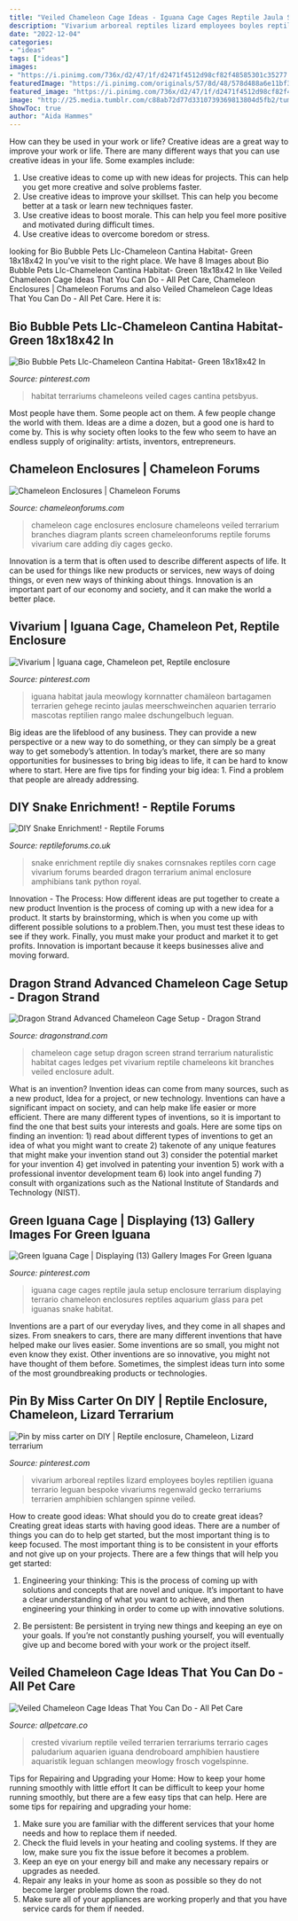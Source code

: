 ```yaml
---
title: "Veiled Chameleon Cage Ideas - Iguana Cage Cages Reptile Jaula Setup Enclosure Terrarium Displaying Terrario Chameleon Enclosures Reptiles Aquarium Glass Para Pet Iguanas Snake Habitat"
description: "Vivarium arboreal reptiles lizard employees boyles reptilien iguana terrario leguan bespoke vivariums regenwald gecko terrariums terrarien amphibien schlangen spinne veiled"
date: "2022-12-04"
categories:
- "ideas"
tags: ["ideas"]
images:
- "https://i.pinimg.com/736x/d2/47/1f/d2471f4512d98cf82f48585301c35277.jpg"
featuredImage: "https://i.pinimg.com/originals/57/8d/48/578d488a6e11bf3556b4cd047a4a617e.jpg"
featured_image: "https://i.pinimg.com/736x/d2/47/1f/d2471f4512d98cf82f48585301c35277.jpg"
image: "http://25.media.tumblr.com/c88ab72d77d3310739369813804d5fb2/tumblr_memvg3IkpM1ry9h3jo1_1280.jpg"
ShowToc: true
author: "Aida Hammes"
---
```



How can they be used in your work or life?
Creative ideas are a great way to improve your work or life. There are many different ways that you can use creative ideas in your life. Some examples include: 
1. Use creative ideas to come up with new ideas for projects. This can help you get more creative and solve problems faster. 
2. Use creative ideas to improve your skillset. This can help you become better at a task or learn new techniques faster. 
3. Use creative ideas to boost morale. This can help you feel more positive and motivated during difficult times. 
4. Use creative ideas to overcome boredom or stress.

	

		
looking for Bio Bubble Pets Llc-Chameleon Cantina Habitat- Green 18x18x42 In you've visit to the right place. We have 8 Images about Bio Bubble Pets Llc-Chameleon Cantina Habitat- Green 18x18x42 In like Veiled Chameleon Cage Ideas That You Can Do - All Pet Care, Chameleon Enclosures | Chameleon Forums and also Veiled Chameleon Cage Ideas That You Can Do - All Pet Care. Here it is:
		
    
## Bio Bubble Pets Llc-Chameleon Cantina Habitat- Green 18x18x42 In

<img loading=lazy src="https://i.pinimg.com/originals/57/8d/48/578d488a6e11bf3556b4cd047a4a617e.jpg" onerror="this.onerror=null;this.src='https://tse2.mm.bing.net/th?id=OIP.fK85WtCV4jUsGc5_zErp5gHaRW&amp;pid=15.1';" alt="Bio Bubble Pets Llc-Chameleon Cantina Habitat- Green 18x18x42 In">

_Source: pinterest.com_

>habitat terrariums chameleons veiled cages cantina petsbyus. 

	

Most people have them. Some people act on them. A few people change the world with them. Ideas are a dime a dozen, but a good one is hard to come by. This is why society often looks to the few who seem to have an endless supply of originality: artists, inventors, entrepreneurs.

    
## Chameleon Enclosures | Chameleon Forums

<img loading=lazy src="https://www.chameleonforums.com/styles/cf/images/ccr/cage3.jpg" onerror="this.onerror=null;this.src='https://tse3.mm.bing.net/th?id=OIP.PIAGjjcPaX-h3_MYbnuWmAHaGt&amp;pid=15.1';" alt="Chameleon Enclosures | Chameleon Forums">

_Source: chameleonforums.com_

>chameleon cage enclosures enclosure chameleons veiled terrarium branches diagram plants screen chameleonforums reptile forums vivarium care adding diy cages gecko. 

	

Innovation is a term that is often used to describe different aspects of life. It can be used for things like new products or services, new ways of doing things, or even new ways of thinking about things. Innovation is an important part of our economy and society, and it can make the world a better place.

    
## Vivarium | Iguana Cage, Chameleon Pet, Reptile Enclosure

<img loading=lazy src="https://i.pinimg.com/originals/8c/63/e7/8c63e77090195a4ae3e5aac9f4e5ae77.jpg" onerror="this.onerror=null;this.src='https://tse4.mm.bing.net/th?id=OIP.eWUjOuYC8BAmAKNCoS_F3AHaNK&amp;pid=15.1';" alt="Vivarium | Iguana cage, Chameleon pet, Reptile enclosure">

_Source: pinterest.com_

>iguana habitat jaula meowlogy kornnatter chamäleon bartagamen terrarien gehege recinto jaulas meerschweinchen aquarien terrario mascotas reptilien rango malee dschungelbuch leguan. 

	

Big ideas are the lifeblood of any business. They can provide a new perspective or a new way to do something, or they can simply be a great way to get somebody’s attention. In today’s market, there are so many opportunities for businesses to bring big ideas to life, it can be hard to know where to start. Here are five tips for finding your big idea: 1. Find a problem that people are already addressing.

    
## DIY Snake Enrichment! - Reptile Forums

<img loading=lazy src="http://25.media.tumblr.com/c88ab72d77d3310739369813804d5fb2/tumblr_memvg3IkpM1ry9h3jo1_1280.jpg" onerror="this.onerror=null;this.src='https://tse2.mm.bing.net/th?id=OIP.QFnF7yGddUkXBGGSKti4hAHaFj&amp;pid=15.1';" alt="DIY Snake Enrichment! - Reptile Forums">

_Source: reptileforums.co.uk_

>snake enrichment reptile diy snakes cornsnakes reptiles corn cage vivarium forums bearded dragon terrarium animal enclosure amphibians tank python royal. 

	

Innovation - The Process: How different ideas are put together to create a new product
Invention is the process of coming up with a new idea for a product. It starts by brainstorming, which is when you come up with different possible solutions to a problem.Then, you must test these ideas to see if they work. Finally, you must make your product and market it to get profits. Innovation is important because it keeps businesses alive and moving forward.

    
## Dragon Strand Advanced Chameleon Cage Setup - Dragon Strand

<img loading=lazy src="https://dragonstrand.com/wp-content/uploads/2014/12/Naturalistic-Large-Keeper-640.jpg" onerror="this.onerror=null;this.src='https://tse2.mm.bing.net/th?id=OIP.9O-Vh15VSMiqtH3ufLFUjQAAAA&amp;pid=15.1';" alt="Dragon Strand Advanced Chameleon Cage Setup - Dragon Strand">

_Source: dragonstrand.com_

>chameleon cage setup dragon screen strand terrarium naturalistic habitat cages ledges pet vivarium reptile chameleons kit branches veiled enclosure adult. 

	

What is an invention?
Invention ideas can come from many sources, such as a new product, Idea for a project, or new technology. Inventions can have a significant impact on society, and can help make life easier or more efficient. There are many different types of inventions, so it is important to find the one that best suits your interests and goals. Here are some tips on finding an invention: 1) read about different types of inventions to get an idea of what you might want to create 2) takenote of any unique features that might make your invention stand out 3) consider the potential market for your invention 4) get involved in patenting your invention 5) work with a professional inventor development team 6) look into angel funding 7) consult with organizations such as the National Institute of Standards and Technology (NIST).

    
## Green Iguana Cage | Displaying (13) Gallery Images For Green Iguana

<img loading=lazy src="https://s-media-cache-ak0.pinimg.com/736x/15/0a/b7/150ab7b26163d0719b90373b9ed0d1f8.jpg" onerror="this.onerror=null;this.src='https://tse1.mm.bing.net/th?id=OIP.ZMBSyNn4Tn36pVcE9m71nQHaJ4&amp;pid=15.1';" alt="Green Iguana Cage | Displaying (13) Gallery Images For Green Iguana">

_Source: pinterest.com_

>iguana cage cages reptile jaula setup enclosure terrarium displaying terrario chameleon enclosures reptiles aquarium glass para pet iguanas snake habitat. 

	

Inventions are a part of our everyday lives, and they come in all shapes and sizes. From sneakers to cars, there are many different inventions that have helped make our lives easier. Some inventions are so small, you might not even know they exist. Other inventions are so innovative, you might not have thought of them before. Sometimes, the simplest ideas turn into some of the most groundbreaking products or technologies.

    
## Pin By Miss Carter On DIY | Reptile Enclosure, Chameleon, Lizard Terrarium

<img loading=lazy src="https://i.pinimg.com/736x/d2/47/1f/d2471f4512d98cf82f48585301c35277.jpg" onerror="this.onerror=null;this.src='https://tse1.mm.bing.net/th?id=OIP.Mv0MXMD4iEiH4wc-6vhjnwHaNK&amp;pid=15.1';" alt="Pin by miss carter on DIY | Reptile enclosure, Chameleon, Lizard terrarium">

_Source: pinterest.com_

>vivarium arboreal reptiles lizard employees boyles reptilien iguana terrario leguan bespoke vivariums regenwald gecko terrariums terrarien amphibien schlangen spinne veiled. 

	

How to create good ideas: What should you do to create great ideas?
Creating great ideas starts with having good ideas. There are a number of things you can do to help get started, but the most important thing is to keep focused. The most important thing is to be consistent in your efforts and not give up on your projects. There are a few things that will help you get started:
1. Engineering your thinking: This is the process of coming up with solutions and concepts that are novel and unique. It’s important to have a clear understanding of what you want to achieve, and then engineering your thinking in order to come up with innovative solutions.

2. Be persistent: Be persistent in trying new things and keeping an eye on your goals. If you’re not constantly pushing yourself, you will eventually give up and become bored with your work or the project itself.


    
## Veiled Chameleon Cage Ideas That You Can Do - All Pet Care

<img loading=lazy src="https://allpetcare.co/wp-content/uploads/2020/01/Veiled-Chameleon-Cage-Ideas-46.jpg" onerror="this.onerror=null;this.src='https://tse4.mm.bing.net/th?id=OIP.93L9XrgTM3FBJlEEitkhSAHaJ3&amp;pid=15.1';" alt="Veiled Chameleon Cage Ideas That You Can Do - All Pet Care">

_Source: allpetcare.co_

>crested vivarium reptile veiled terrarien terrariums terrario cages paludarium aquarien iguana dendroboard amphibien haustiere aquaristik leguan schlangen meowlogy frosch vogelspinne. 

	

Tips for Repairing and Upgrading your Home: How to keep your home running smoothly with little effort
It can be difficult to keep your home running smoothly, but there are a few easy tips that can help. Here are some tips for repairing and upgrading your home:
1. Make sure you are familiar with the different services that your home needs and how to replace them if needed.
2. Check the fluid levels in your heating and cooling systems. If they are low, make sure you fix the issue before it becomes a problem.
3. Keep an eye on your energy bill and make any necessary repairs or upgrades as needed.
4. Repair any leaks in your home as soon as possible so they do not become larger problems down the road.
5. Make sure all of your appliances are working properly and that you have service cards for them if needed.


